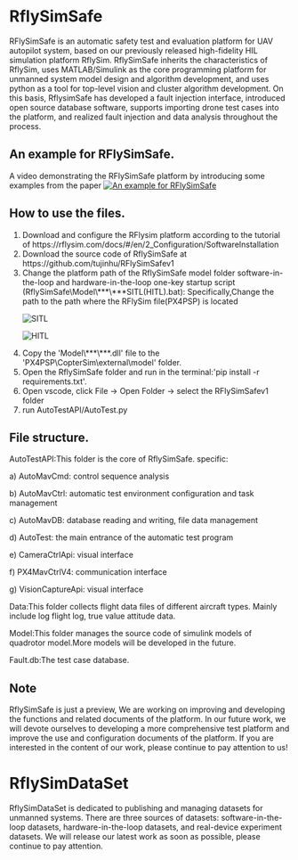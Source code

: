 # RflySimSafe
RFlySimSafe is an automatic safety test and evaluation platform for UAV autopilot system, based on our previously released high-fidelity HIL simulation 
platform RflySim. RflySimSafe inherits the characteristics of RflySim, uses MATLAB/Simulink as the core programming platform for unmanned system model
design and algorithm development, and uses python as a tool for top-level vision and cluster algorithm development. On this basis, RflysimSafe 
has developed a fault injection interface, introduced open source database software, supports importing drone test cases into the platform, and 
realized fault injection and data analysis throughout the process.


## An example for RFlySimSafe.
A video demonstrating the RFlySimSafe platform by introducing some examples from the paper
[![An example for RFlySimSafe](https://res.cloudinary.com/marcomontalbano/image/upload/v1679997079/video_to_markdown/images/youtube--Abd9i0Ni7SQ-c05b58ac6eb4c4700831b2b3070cd403.jpg)](https://youtu.be/Abd9i0Ni7SQ "An example for RFlySimSafe")

## How to use the files.
<ol>
<li>Download and configure the RFlysim platform according to the tutorial of https://rflysim.com/docs/#/en/2_Configuration/SoftwareInstallation</li>
<li>Download the source code of RflySimSafe at https://github.com/tujinhu/RFlySimSafev1</li>
<li>Change the platform path of the RflySimSafe model folder software-in-the-loop and hardware-in-the-loop one-key startup script (RflySimSafe\Model\***\***SITL(HITL).bat): Specifically,Change the path to the path where the RFlySim file(PX4PSP) is located

![](image/image1.png "SITL")

![](image/image2.png "HITL")
</li>
<li>Copy the 'Model\***\***.dll' file to the 'PX4PSP\CopterSim\external\model' folder.</li>
<li>Open the RflySimSafe folder and run in the terminal:'pip install -r requirements.txt'.</li>
<li>Open vscode, click File -> Open Folder -> select the RFlySimSafev1 folder</li>
<li>run AutoTestAPI/AutoTest.py</li>
</ol>

## File structure.
AutoTestAPI:This folder is the core of RflySimSafe. specific:

a) AutoMavCmd: control sequence analysis

b) AutoMavCtrl: automatic test environment configuration and task management

c) AutoMavDB: database reading and writing, file data management

d) AutoTest: the main entrance of the automatic test program

e) CameraCtrlApi: visual interface

f) PX4MavCtrlV4: communication interface

g) VisionCaptureApi: visual interface

Data:This folder collects flight data files of different aircraft types. Mainly include log flight log, true value attitude data.

Model:This folder manages the source code of simulink models of quadrotor model.More models will be developed in the future.

Fault.db:The test case database.

## Note
RflySimSafe is just a preview, We are working on improving and developing the functions and related documents of the platform. In our future work, we will devote ourselves to developing a more comprehensive test platform and improve the use and configuration documents of the platform. If you are interested in the content of our work, please continue to pay attention to us!


# RflySimDataSet
RflySimDataSet is dedicated to publishing and managing datasets for unmanned systems. There are three sources of datasets: software-in-the-loop datasets, hardware-in-the-loop datasets, and real-device experiment datasets. We will release our latest work as soon as possible, please continue to pay attention.
